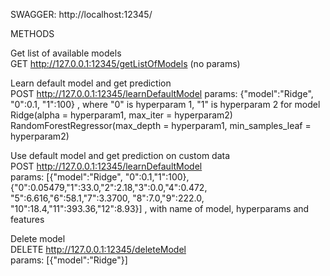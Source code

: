 SWAGGER: http://localhost:12345/  

METHODS

Get list of available models   
GET  http://127.0.0.1:12345/getListOfModels (no params)

Learn default model and get prediction  
POST http://127.0.0.1:12345/learnDefaultModel
params: {"model":"Ridge", "0":0.1, "1":100} , where "0" is hyperparam 1, "1" is hyperparam 2 for model  
Ridge(alpha = hyperparam1, max_iter = hyperparam2)  
RandomForestRegressor(max_depth = hyperparam1, min_samples_leaf = hyperparam2)  

Use default model and get prediction on custom data  
POST http://127.0.0.1:12345/learnDefaultModel  
params: [{"model":"Ridge", "0":0.1,"1":100},  
                {"0":0.05479,"1":33.0,"2":2.18,"3":0.0,"4":0.472,  
                "5":6.616,"6":58.1,"7":3.3700, "8":7.0,"9":222.0,  
                "10":18.4,"11":393.36,"12":8.93}] , with name of model, hyperparams and features  
                

Delete model  
DELETE http://127.0.0.1:12345/deleteModel  
params: [{"model":"Ridge"}]  

